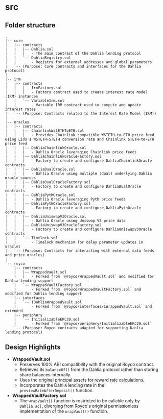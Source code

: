 # src

## Folder structure

```text
.
|-- core
|   |-- contracts
|   |   |-- Dahlia.sol
|   |   |   - The main contract of the Dahlia lending protocol
|   |   `-- DahliaRegistry.sol
|   |       - Registry for external addresses and global parameters
|   `-- (Purpose: Core contracts and interfaces for the Dahlia protocol)
|
|-- irm
|   |-- contracts
|   |   |-- IrmFactory.sol
|   |   |   - Factory contract used to create interest rate model (IRM) instances
|   |   `-- VariableIrm.sol
|   |       - Variable IRM contract used to compute and update interest rates
|   `-- (Purpose: Contracts related to the Interest Rate Model (IRM))
|
|-- oracles
|   |-- contracts
|   |   |-- ChainlinkWstETHToETH.sol
|   |   |   - Provides Chainlink compatible WSTETH-to-ETH price feed using Lido's WSTETH-STETH conversion rate and Chainlink STETH-to-ETH price feed
|   |   |-- DahliaChainlinkOracle.sol
|   |   |   - Dahlia Oracle leveraging Chainlink price feeds
|   |   |-- DahliaChainlinkOracleFactory.sol
|   |   |   - Factory to create and configure DahliaChainlinkOracle contracts
|   |   |-- DahliaDualOracle.sol
|   |   |   - Dahlia Oracle using multiple (dual) underlying Dahlia oracle sources
|   |   |-- DahliaDualOracleFactory.sol
|   |   |   - Factory to create and configure DahliaDualOracle contracts
|   |   |-- DahliaPythOracle.sol
|   |   |   - Dahlia Oracle leveraging Pyth price feeds
|   |   |-- DahliaPythOracleFactory.sol
|   |   |   - Factory to create and configure DahliaPythOracle contracts
|   |   |-- DahliaUniswapV3Oracle.sol
|   |   |   - Dahlia Oracle using Uniswap V3 price data
|   |   |-- DahliaUniswapV3OracleFactory.sol
|   |   |   - Factory to create and configure DahliaUniswapV3Oracle contracts
|   |   `-- Timelock.sol
|   |       - Timelock mechanism for delay parameter updates in oracles
|   `-- (Purpose: Contracts for interacting with external data feeds and price oracles)
|
`-- royco
    |-- contracts
    |   |-- WrappedVault.sol
    |   |   - Forked from `@royco/WrappedVault.sol` and modified for Dahlia lending support
    |   `-- WrappedVaultFactory.sol
    |       - Forked from `@royco/WrappedVaultFactory.sol` and modified for Dahlia lending support
    |-- interfaces
    |   `-- IDahliaWrappedVault.sol
    |       - Forked from `@royco/interfaces/IWrappedVault.sol` and extended
    |-- periphery
    |   `-- InitializableERC20.sol
    |       - Forked from `@royco/periphery/InitializableERC20.sol`
    `-- (Purpose: Royco contracts adapted for supporting Dahlia lending protocol)
```

## Design Highlights

- **WrappedVault.sol**
  - Preserves 100% ABI compatibility with the original Royco contract.
  - Retrieves its `balanceOf()` from the Dahlia protocol rather than storing share balances internally.
  - Uses the original principal assets for reward rate calculations.
  - Incorporates the Dahlia lending rate in the `previewRateAfterDeposit()` function.
- **WrappedVaultFactory.sol**
  - The `wrapVault()` function is restricted to be callable only by `Dahlia.sol`, diverging from Royco's original permissionless implementation of the `wrapVault()` function.
